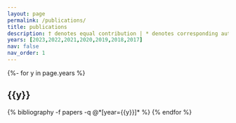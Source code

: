 ```yaml
---
layout: page
permalink: /publications/
title: publications
description: † denotes equal contribution | * denotes corresponding authorship
years: [2023,2022,2021,2020,2019,2018,2017]
nav: false
nav_order: 1
---
```

<!-- _pages/publications.md -->
<div class="publications">

{%- for y in page.years %}
  <h2 class="year">{{y}}</h2>
  {% bibliography -f papers -q @*[year={{y}}]* %}
{% endfor %}

</div>
